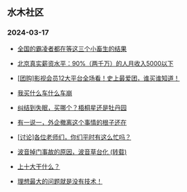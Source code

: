 ## 水木社区 
### 2024-03-17

+ [全国的霸凌者都在等这三个小畜生的结果](https://www.mysmth.net/nForum/article/FamilyLife/1766624083)

+ [北京真实薪资水平：90%（两千万）的人月收入5000以下](https://www.mysmth.net/nForum/article/Property/333)

+ [[团购]影视会员12大平台全场看！史上最爱团，谁买谁知道！](https://www.mysmth.net/nForum/article/ADAgent_TG/1318893)

+ [我买什么车什么车崩](https://www.mysmth.net/nForum/article/AutoWorld/1944791746)

+ [纠结到失眠，买哪个？梧桐星还是牡丹园](https://www.mysmth.net/nForum/article/OurEstate/2923489)

+ [有一说一，外企撤离这个事情的根子还在](https://www.mysmth.net/nForum/article/WorkingLife/8286)

+ [[讨论]各位老师们，你们平时有这么忙吗？](https://www.mysmth.net/nForum/article/QingJiao/852900)

+ [波音掉门事故的原因，波音草台化 (转载)](https://www.mysmth.net/nForum/article/Aero/430363)

+ [上十大干什么？](https://www.mysmth.net/nForum/article/Divorce/2069878)

+ [理想最大的问题就是没有技术！](https://www.mysmth.net/nForum/article/GreenAuto/1505375)

